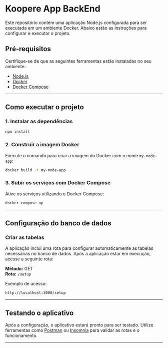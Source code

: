 
# Koopere App BackEnd

Este repositório contém uma aplicação Node.js configurada para ser executada em um ambiente Docker. Abaixo estão as instruções para configurar e executar o projeto.  

## Pré-requisitos  

Certifique-se de que as seguintes ferramentas estão instaladas no seu ambiente:  
- [Node.js](https://nodejs.org/)  
- [Docker](https://www.docker.com/)  
- [Docker Compose](https://docs.docker.com/compose/)  

---

## Como executar o projeto  

### 1. Instalar as dependências  

```bash  
npm install  
```  

### 2. Construir a imagem Docker  

Execute o comando para criar a imagem do Docker com o nome `my-node-app`:  

```bash  
docker build -t my-node-app .  
```  

### 3. Subir os serviços com Docker Compose  

Ative os serviços utilizando o Docker Compose:  

```bash  
docker-compose up  
```  

---

## Configuração do banco de dados  

### Criar as tabelas  

A aplicação inclui uma rota para configurar automaticamente as tabelas necessárias no banco de dados. Após a aplicação estar em execução, acesse a seguinte rota:  

**Método:** GET  
**Rota:** `/setup`  

Exemplo de acesso:  
```  
http://localhost:3000/setup  
```  

---

## Testando o aplicativo  

Após a configuração, o aplicativo estará pronto para ser testado. Utilize ferramentas como [Postman](https://www.postman.com/) ou [Insomnia](https://insomnia.rest/) para validar as rotas e o funcionamento.  

---
